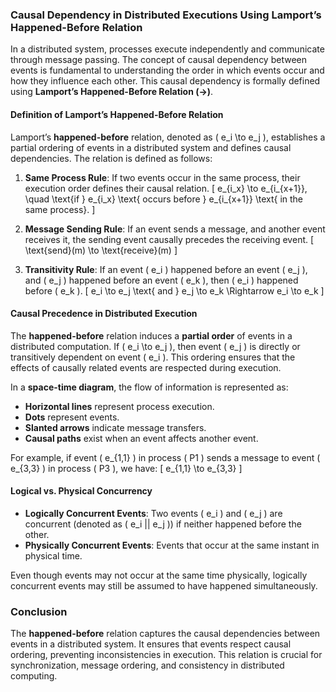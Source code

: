 ### Causal Dependency in Distributed Executions Using Lamport’s Happened-Before Relation

In a distributed system, processes execute independently and communicate through message passing. The concept of causal dependency between events is fundamental to understanding the order in which events occur and how they influence each other. This causal dependency is formally defined using **Lamport’s Happened-Before Relation (→)**.

#### **Definition of Lamport’s Happened-Before Relation**
Lamport’s **happened-before** relation, denoted as \( e_i \to e_j \), establishes a partial ordering of events in a distributed system and defines causal dependencies. The relation is defined as follows:

1. **Same Process Rule**: If two events occur in the same process, their execution order defines their causal relation.
   \[
   e_{i_x} \to e_{i_{x+1}}, \quad \text{if } e_{i_x} \text{ occurs before } e_{i_{x+1}} \text{ in the same process}.
   \]

2. **Message Sending Rule**: If an event sends a message, and another event receives it, the sending event causally precedes the receiving event.
   \[
   \text{send}(m) \to \text{receive}(m)
   \]

3. **Transitivity Rule**: If an event \( e_i \) happened before an event \( e_j \), and \( e_j \) happened before an event \( e_k \), then \( e_i \) happened before \( e_k \).
   \[
   e_i \to e_j \text{ and } e_j \to e_k \Rightarrow e_i \to e_k
   \]

#### **Causal Precedence in Distributed Execution**
The **happened-before** relation induces a **partial order** of events in a distributed computation. If \( e_i \to e_j \), then event \( e_j \) is directly or transitively dependent on event \( e_i \). This ordering ensures that the effects of causally related events are respected during execution.

In a **space-time diagram**, the flow of information is represented as:
- **Horizontal lines** represent process execution.
- **Dots** represent events.
- **Slanted arrows** indicate message transfers.
- **Causal paths** exist when an event affects another event.

For example, if event \( e_{1,1} \) in process \( P1 \) sends a message to event \( e_{3,3} \) in process \( P3 \), we have:
\[
e_{1,1} \to e_{3,3}
\]

#### **Logical vs. Physical Concurrency**
- **Logically Concurrent Events**: Two events \( e_i \) and \( e_j \) are concurrent (denoted as \( e_i || e_j \)) if neither happened before the other.
- **Physically Concurrent Events**: Events that occur at the same instant in physical time.

Even though events may not occur at the same time physically, logically concurrent events may still be assumed to have happened simultaneously.

### **Conclusion**
The **happened-before** relation captures the causal dependencies between events in a distributed system. It ensures that events respect causal ordering, preventing inconsistencies in execution. This relation is crucial for synchronization, message ordering, and consistency in distributed computing.
